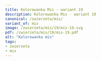 ```yaml
---
title: Kolorowanka Mis - wariant 19
description: Kolorowanka Mis - wariant 19
canonical: /zwierzeta/mis/
variant_of: mis
image: /zwierzeta/mis/19/mis-19.svg
pdf: /zwierzeta/mis/19/mis-19.pdf
alt: "Kolorowanka mis"
tags:
- zwierzeta
- mis
---
```

